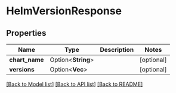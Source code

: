 # HelmVersionResponse

## Properties

Name | Type | Description | Notes
------------ | ------------- | ------------- | -------------
**chart_name** | Option<**String**> |  | [optional]
**versions** | Option<**Vec<String>**> |  | [optional]

[[Back to Model list]](../README.md#documentation-for-models) [[Back to API list]](../README.md#documentation-for-api-endpoints) [[Back to README]](../README.md)


